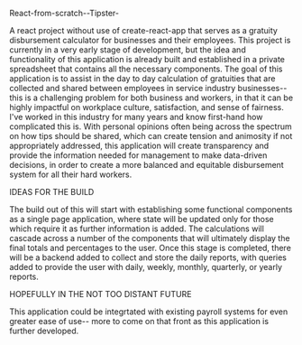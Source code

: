 React-from-scratch--Tipster-

A react project without use of create-react-app that serves as a gratuity disbursement calculator for businesses and their employees. This project is currently in a very early stage of development, but the idea and functionality of this application is already built and established in a private spreadsheet that contains all the necessary components. The goal of this application is to assist in the day to day calculation of gratuities that are collected and shared between employees in service industry businesses-- this is a challenging problem for both business and workers, in that it can be highly impactful on workplace culture, satisfaction, and sense of fairness. I've worked in this industry for many years and know first-hand how complicated this is. With personal opinions often being across the spectrum on how tips should be shared, which can create tension and animosity if not appropriately addressed, this application will create transparency and provide the information needed for management to make data-driven decisions, in order to create a more balanced and equitable disbursement system for all their hard workers.

IDEAS FOR THE BUILD

The build out of this will start with establishing some functional components as a single page application, where state will be updated only for those which require it as further information is added. The calculations will cascade across a number of the components that will ultimately display the final totals and percentages to the user. Once this stage is completed, there will be a backend added to collect and store the daily reports, with queries added to provide the user with daily, weekly, monthly, quarterly, or yearly reports.

HOPEFULLY IN THE NOT TOO DISTANT FUTURE

This application could be integrtated with existing payroll systems for even greater ease of use-- more to come on that front as this application is further developed.